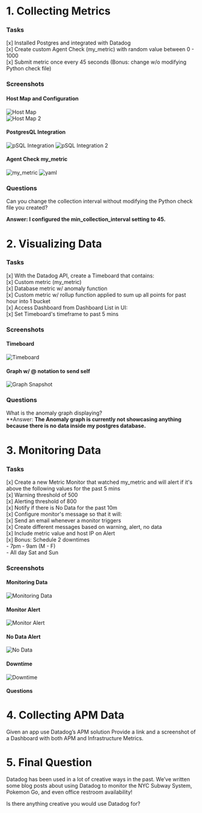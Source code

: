 # 1. Collecting Metrics
  ### Tasks
  [x] Installed Postgres and integrated with Datadog    
  [x] Create custom Agent Check (my_metric) with random value between 0 - 1000    
  [x] Submit metric once every 45 seconds (Bonus: change w/o modifying Python check file)    

  ### Screenshots
  
  #### Host Map and Configuration
  ![Host Map](screenshots/1-hostmap.png)  
  ![Host Map 2](screenshots/1-config.png)

  #### PostgresQL Integration
  ![pSQL Integration](screenshots/1-install-db.png)
  ![pSQL Integration 2](screenshots/1-postgres-integration.png)
  
  #### Agent Check my_metric
  ![my_metric](screenshots/1-agentcheck-py.png)
  ![yaml](screenshots/1-agentcheck-yaml.png)

  ### Questions   
   Can you change the collection interval without modifying the Python check file you created?
   
   **Answer: I configured the min_collection_interval setting to 45.**
  

# 2. Visualizing Data
  ### Tasks
  [x] With the Datadog API, create a Timeboard that contains:  
      [x] Custom metric (my_metric)   
      [x] Database metric w/ anomaly function   
      [x] Custom metric w/ rollup function applied to sum up all points for past hour into 1 bucket   
  [x] Access Dashboard from Dashboard List in UI:  
      [x] Set Timeboard's timeframe to past 5 mins  

  ### Screenshots
  
  #### Timeboard
  ![Timeboard](screenshots/2-timeboard.png)
 
  #### Graph w/ @ notation to send self  
  ![Graph Snapshot](screenshots/2-graph-snapshot.png)
  
  ### Questions
   What is the anomaly graph displaying?  
   **Answer: **The Anomaly graph is currently not showcasing anything because there is no data inside my postgres database.**
  

# 3. Monitoring Data
  ### Tasks
  [x] Create a new Metric Monitor that watched my_metric and will alert if it's above the following values for the past 5 mins   
      [x] Warning threshold of 500  
      [x] Alerting threshold of 800  
      [x] Notify if there is No Data for the past 10m  
  [x] Configure monitor's message so that it will:   
      [x] Send an email whenever a monitor triggers  
      [x] Create different messages based on warning, alert, no data  
      [x] Include metric value and host IP on Alert  
      [x] Bonus: Schedule 2 downtimes   
          - 7pm - 9am (M - F)   
          - All day Sat and Sun  
  ### Screenshots

  #### Monitoring Data
  ![Monitoring Data](screenshots/3-monitoring-data.png)
  #### Monitor Alert
  ![Monitor Alert](screenshots/3-monitor-alert.png)
  
  #### No Data Alert
  ![No Data](screenshots/3-no-data.png)
  
  #### Downtime
  ![Downtime](screenshots/3-downtime.png)

  #### Questions
  
  
# 4. Collecting APM Data   
Given an app use Datadog’s APM solution
Provide a link and a screenshot of a Dashboard with both APM and Infrastructure Metrics.



# 5. Final Question
Datadog has been used in a lot of creative ways in the past. We’ve written some blog posts about using Datadog to monitor the NYC Subway System, Pokemon Go, and even office restroom availability!

Is there anything creative you would use Datadog for?
